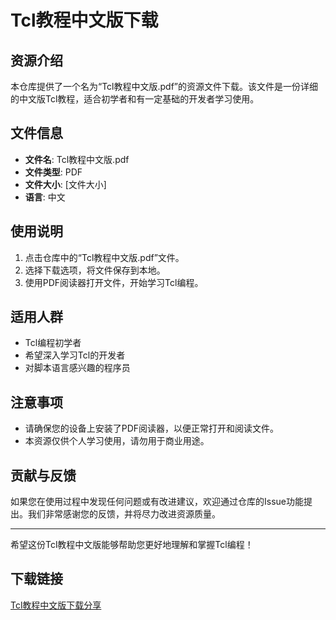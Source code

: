 # Tcl教程中文版下载

## 资源介绍

本仓库提供了一个名为“Tcl教程中文版.pdf”的资源文件下载。该文件是一份详细的中文版Tcl教程，适合初学者和有一定基础的开发者学习使用。

## 文件信息

- **文件名**: Tcl教程中文版.pdf
- **文件类型**: PDF
- **文件大小**: [文件大小]
- **语言**: 中文

## 使用说明

1. 点击仓库中的“Tcl教程中文版.pdf”文件。
2. 选择下载选项，将文件保存到本地。
3. 使用PDF阅读器打开文件，开始学习Tcl编程。

## 适用人群

- Tcl编程初学者
- 希望深入学习Tcl的开发者
- 对脚本语言感兴趣的程序员

## 注意事项

- 请确保您的设备上安装了PDF阅读器，以便正常打开和阅读文件。
- 本资源仅供个人学习使用，请勿用于商业用途。

## 贡献与反馈

如果您在使用过程中发现任何问题或有改进建议，欢迎通过仓库的Issue功能提出。我们非常感谢您的反馈，并将尽力改进资源质量。

---

希望这份Tcl教程中文版能够帮助您更好地理解和掌握Tcl编程！

## 下载链接

[Tcl教程中文版下载分享](https://pan.quark.cn/s/f9505f172ccf)